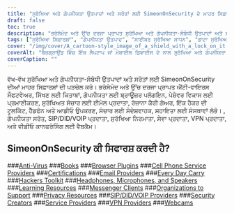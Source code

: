 ```yaml
---
title: "ਸੁਰੱਖਿਆ ਅਤੇ ਗੋਪਨੀਯਤਾ ਉਤਪਾਦਾਂ ਅਤੇ ਸਰੋਤਾਂ ਲਈ SimeonOnSecurity ਦੇ ਮਾਹਰ ਸਿਫ਼ਾਰਿਸ਼ਾਂ"
draft: false
toc: true
description: "ਭਰੋਸੇਮੰਦ ਅਤੇ ਉੱਚ ਦਰਜਾ ਪ੍ਰਾਪਤ ਸੁਰੱਖਿਆ ਅਤੇ ਗੋਪਨੀਯਤਾ-ਸੰਬੰਧੀ ਉਤਪਾਦਾਂ ਅਤੇ ਸਰੋਤਾਂ ਲਈ SimeonOnSecurity ਦੀਆਂ ਮਾਹਰ ਸਿਫ਼ਾਰਸ਼ਾਂ ਦੀ ਪੜਚੋਲ ਕਰੋ।"
tags: ["ਸੁਰੱਖਿਆ ਸਿਫਾਰਸ਼ਾਂ", "ਗੋਪਨੀਯਤਾ ਉਤਪਾਦ", "ਸਾਈਬਰ ਸੁਰੱਖਿਆ ਸਾਧਨ", "ਡਾਟਾ ਸੁਰੱਖਿਆ", "ਇੰਟਰਨੈੱਟ ਗੋਪਨੀਯਤਾ", "ਵਿਰੋਧੀ ਵਾਇਰਸ", "ਕਿਤਾਬਾਂ", "ਬਰਾਊਜ਼ਰ ਪਲੱਗਇਨ", "ਪ੍ਰਮਾਣੀਕਰਣ", "ਈਮੇਲ ਪ੍ਰਦਾਤਾ", "ਹਰ ਦਿਨ ਲੈ", "ਹੈਕਰ ਟੂਲਕਿੱਟ", "ਹੈੱਡਫੋਨ", "ਮਾਈਕ੍ਰੋਫੋਨ", "ਸਪੀਕਰ", "ਸਿੱਖਣ ਦੇ ਸਰੋਤ", "ਮੈਸੇਂਜਰ ਗਾਹਕ", "ਸਹਾਇਤਾ ਕਰਨ ਲਈ ਸੰਸਥਾਵਾਂ", "ਗੋਪਨੀਯਤਾ ਸਰੋਤ", "SIP VOIP ਪ੍ਰਦਾਤਾਵਾਂ ਨੇ ਕੀਤਾ"]
cover: "/img/cover/A_cartoon-style_image_of_a_shield_with_a_lock_on_it.png"
coverAlt: "ਬੈਕਗ੍ਰਾਉਂਡ ਵਿੱਚ ਇੱਕ ਲੈਪਟਾਪ ਜਾਂ ਮੋਬਾਈਲ ਡਿਵਾਈਸ ਦੇ ਨਾਲ ਸੁਰੱਖਿਆ ਅਤੇ ਗੋਪਨੀਯਤਾ ਸੁਰੱਖਿਆ ਨੂੰ ਦਰਸਾਉਣ ਲਈ ਇੱਕ ਲਾਕ ਵਾਲੀ ਢਾਲ ਦਾ ਇੱਕ ਕਾਰਟੂਨ-ਸ਼ੈਲੀ ਦਾ ਚਿੱਤਰ।"
coverCaption: ""
---
```


ਵੱਖ-ਵੱਖ ਸੁਰੱਖਿਆ ਅਤੇ ਗੋਪਨੀਯਤਾ-ਸੰਬੰਧੀ ਉਤਪਾਦਾਂ ਅਤੇ ਸਰੋਤਾਂ ਲਈ SimeonOnSecurity ਦੀਆਂ ਮਾਹਰ ਸਿਫ਼ਾਰਸ਼ਾਂ ਦੀ ਪੜਚੋਲ ਕਰੋ। ਭਰੋਸੇਮੰਦ ਅਤੇ ਉੱਚ ਦਰਜਾ ਪ੍ਰਾਪਤ ਐਂਟੀ-ਵਾਇਰਸ ਸੌਫਟਵੇਅਰ, ਸਿੱਖਣ ਲਈ ਕਿਤਾਬਾਂ, ਗੋਪਨੀਯਤਾ ਲਈ ਬ੍ਰਾਊਜ਼ਰ ਪਲੱਗਇਨ, ਪੇਸ਼ੇਵਰ ਵਿਕਾਸ ਲਈ ਪ੍ਰਮਾਣੀਕਰਣ, ਸੁਰੱਖਿਅਤ ਸੰਚਾਰ ਲਈ ਈਮੇਲ ਪ੍ਰਦਾਤਾ, ਰੋਜ਼ਾਨਾ ਕੈਰੀ ਗੇਅਰ, ਇੱਕ ਹੈਕਰ ਦੀ ਟੂਲਕਿੱਟ, ਹੈੱਡਫੋਨ ਅਤੇ ਆਡੀਓ ਉਪਕਰਣ, ਸੰਚਾਰ ਲਈ ਸੰਦੇਸ਼ਵਾਹਕ, ਸਹਾਇਤਾ ਲਈ ਸੰਸਥਾਵਾਂ ਲੱਭੋ। , ਗੋਪਨੀਯਤਾ ਸਰੋਤ, SIP/DID/VOIP ਪ੍ਰਦਾਤਾ, ਸੁਰੱਖਿਆ ਨਿਰਮਾਤਾ, ਸੇਵਾ ਪ੍ਰਦਾਤਾ, VPN ਪ੍ਰਦਾਤਾ, ਅਤੇ ਵੀਡੀਓ ਕਾਨਫਰੰਸਿੰਗ ਲਈ ਵੈਬਕੈਮ।

## SimeonOnSecurity ਕੀ ਸਿਫਾਰਸ਼ ਕਰਦੀ ਹੈ?

###[Anti-Virus](/recommendations/anti-virus)
###[Books](/recommendations/books)
###[Browser Plugins](/recommendations/browser_plugins)
###[Cell Phone Service Providers](/recommendations/cell-phone-service-providers)
###[Certifications](/recommendations/certifications)
###[Email Providers](/recommendations/email)
###[Every Day Carry](/recommendations/edc)
###[Hackers Toolkit](/recommendations/hacker_hardware)
###[Headphones, Microphones, and Speakers](/recommendations/audio)
###[Learning Resources](/recommendations/learning_resources)
###[Messenger Clients](/recommendations/messengers)
###[Organizations to Support](/recommendations/organizations)
###[Privacy Resources](/recommendations/privacy)
###[SIP/DID/VOIP Providers](/recommendations/voip)
###[Security Creators](/recommendations/creators)
###[Service Providers](/recommendations/services)
###[VPN Providers](/recommendations/vpns)
###[Webcams](/recommendations/webcams)


